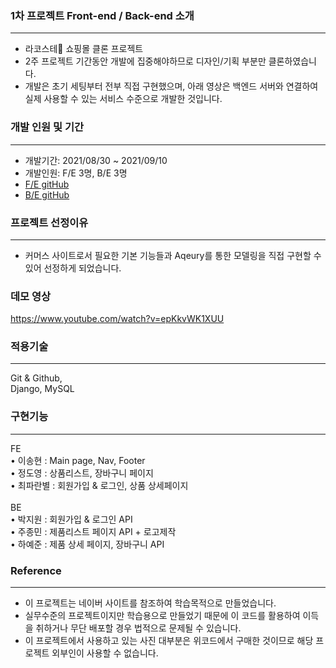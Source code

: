 ### 1차 프로젝트 Front-end / Back-end 소개

---

- 라코스테🐊 쇼핑몰 클론 프로젝트
- 2주 프로젝트 기간동안 개발에 집중해야하므로 디자인/기획 부분만 클론하였습니다.
- 개발은 초기 세팅부터 전부 직접 구현했으며, 아래 영상은 백엔드 서버와 연결하여 실제 사용할 수 있는 서비스 수준으로 개발한 것입니다.

### 개발 인원 및 기간

---

- 개발기간: 2021/08/30 ~ 2021/09/10
- 개발인원: F/E 3명, B/E 3명
- <a href="https://github.com/wecode-bootcamp-korea/24-1st-LaFesta-frontend">F/E gitHub</a>
- <a href="https://github.com/wecode-bootcamp-korea/24-1st-LaFesta-backend">B/E gitHub</a>

### 프로젝트 선정이유

---

- 커머스 사이트로서 필요한 기본 기능들과 Aqeury를 통한 모델링을 직접 구현할 수 있어 선정하게 되었습니다. 
### 데모 영상
https://www.youtube.com/watch?v=epKkvWK1XUU


### 적용기술
---

Git & Github, <br>
Django, MySQL



### 구현기능
---
FE<br>
• 이송현 :  Main page, Nav, Footer<br>
• 정도영 : 상품리스트, 장바구니 페이지 <br>
• 최파란별 : 회원가입 & 로그인, 상품 상세페이지 <br>
<br>
BE<br>
• 박지원 :  회원가입 & 로그인 API <br>
• 주종민 : 제품리스트 페이지 API + 로고제작 <br>
• 하예준 : 제품 상세 페이지, 장바구니 API <br>

### Reference

---

- 이 프로젝트는 네이버 사이트를 참조하여 학습목적으로 만들었습니다.
- 실무수준의 프로젝트이지만 학습용으로 만들었기 때문에 이 코드를 활용하여 이득을 취하거나 무단 배포할 경우 법적으로 문제될 수 있습니다.
- 이 프로젝트에서 사용하고 있는 사진 대부분은 위코드에서 구매한 것이므로 해당 프로젝트 외부인이 사용할 수 없습니다.
